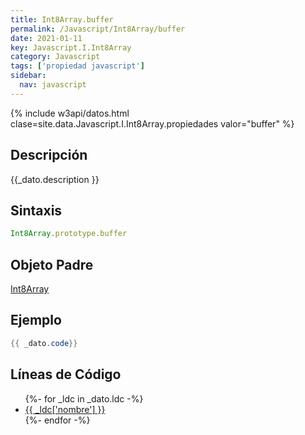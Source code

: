 ```yaml
---
title: Int8Array.buffer
permalink: /Javascript/Int8Array/buffer
date: 2021-01-11
key: Javascript.I.Int8Array
category: Javascript
tags: ['propiedad javascript']
sidebar: 
  nav: javascript
---
```


{% include w3api/datos.html clase=site.data.Javascript.I.Int8Array.propiedades valor="buffer" %}

## Descripción
{{_dato.description }}

## Sintaxis
~~~javascript
Int8Array.prototype.buffer
~~~

## Objeto Padre
[Int8Array](/Javascript/Int8Array/)

## Ejemplo
~~~java
{{ _dato.code}}
~~~

## Líneas de Código
<ul>
{%- for _ldc in _dato.ldc -%}
   <li>
       <a href="{{_ldc['url'] }}">{{ _ldc['nombre'] }}</a>
   </li>
{%- endfor -%}
</ul>

